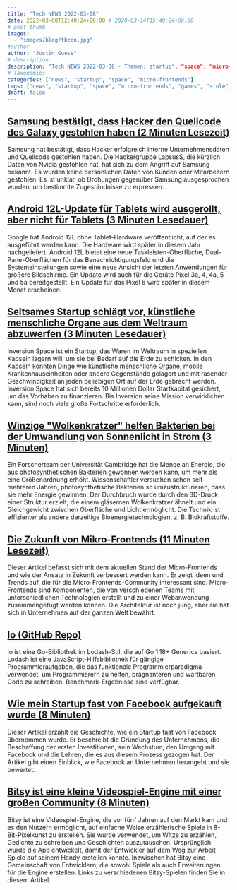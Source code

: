 ```yaml
---
title: "Tech NEWS 2022-03-08"
date: 2022-03-08T12:40:24+06:00 # 2020-03-14T15:40:24+06:00
# post thumb
images:
  - "images/blog/tbcon.jpg"
#author
author: "Justin Guese"
# description
description: "Tech NEWS 2022-03-08 - Themen: startup", "space", "micro-frontends"
# Taxonomies
categories: ["news", "startup", "space", "micro-frontends"]
tags: ["news", "startup", "space", "micro-frontends", "games", "stole", "data"]
draft: false
---
```


## [Samsung bestätigt, dass Hacker den Quellcode des Galaxy gestohlen haben (2 Minuten Lesezeit)](https://www.theverge.com/2022/3/7/22965220/samsung-hack-lapsus-galaxy-source-code-confirmed-nvidia)

 Samsung hat bestätigt, dass Hacker erfolgreich interne Unternehmensdaten und Quellcode gestohlen haben. Die Hackergruppe Lapsus$, die kürzlich Daten von Nvidia gestohlen hat, hat sich zu dem Angriff auf Samsung bekannt. Es wurden keine persönlichen Daten von Kunden oder Mitarbeitern gestohlen. Es ist unklar, ob Drohungen gegenüber Samsung ausgesprochen wurden, um bestimmte Zugeständnisse zu erpressen.

## [Android 12L-Update für Tablets wird ausgerollt, aber nicht für Tablets (3 Minuten Lesedauer)](https://arstechnica.com/gadgets/2022/03/tablet-focused-android-12l-update-rolls-out-just-not-to-any-tablets/?comments=1)

 Google hat Android 12L ohne Tablet-Hardware veröffentlicht, auf der es ausgeführt werden kann. Die Hardware wird später in diesem Jahr nachgeliefert. Android 12L bietet eine neue Taskleisten-Oberfläche, Dual-Pane-Oberflächen für das Benachrichtigungsfeld und die Systemeinstellungen sowie eine neue Ansicht der letzten Anwendungen für größere Bildschirme. Ein Update wird auch für die Geräte Pixel 3a, 4, 4a, 5 und 5a bereitgestellt. Ein Update für das Pixel 6 wird später in diesem Monat erscheinen.

## [Seltsames Startup schlägt vor, künstliche menschliche Organe aus dem Weltraum abzuwerfen (3 Minuten Lesedauer)](https://futurism.com/the-byte/startup-artificial-organs-space)

 Inversion Space ist ein Startup, das Waren im Weltraum in speziellen Kapseln lagern will, um sie bei Bedarf auf die Erde zu schicken. In den Kapseln könnten Dinge wie künstliche menschliche Organe, mobile Krankenhauseinheiten oder andere Gegenstände gelagert und mit rasender Geschwindigkeit an jeden beliebigen Ort auf der Erde gebracht werden. Inversion Space hat sich bereits 10 Millionen Dollar Startkapital gesichert, um das Vorhaben zu finanzieren. Bis Inversion seine Mission verwirklichen kann, sind noch viele große Fortschritte erforderlich.

## [Winzige "Wolkenkratzer" helfen Bakterien bei der Umwandlung von Sonnenlicht in Strom (3 Minuten)](https://techxplore.com/news/2022-03-tiny-skyscrapers-bacteria-sunlight-electricity.html)

 Ein Forscherteam der Universität Cambridge hat die Menge an Energie, die aus photosynthetischen Bakterien gewonnen werden kann, um mehr als eine Größenordnung erhöht. Wissenschaftler versuchen schon seit mehreren Jahren, photosynthetische Bakterien so umzustrukturieren, dass sie mehr Energie gewinnen. Der Durchbruch wurde durch den 3D-Druck einer Struktur erzielt, die einem gläsernen Wolkenkratzer ähnelt und ein Gleichgewicht zwischen Oberfläche und Licht ermöglicht. Die Technik ist effizienter als andere derzeitige Bioenergietechnologien, z. B. Biokraftstoffe.

## [Die Zukunft von Mikro-Frontends (11 Minuten Lesezeit)](https://betterprogramming.pub/the-future-of-micro-frontends-2f527f97d506)

 Dieser Artikel befasst sich mit dem aktuellen Stand der Micro-Frontends und wie der Ansatz in Zukunft verbessert werden kann. Er zeigt Ideen und Trends auf, die für die Micro-Frontends-Community interessant sind. Micro-Frontends sind Komponenten, die von verschiedenen Teams mit unterschiedlichen Technologien erstellt und zu einer Webanwendung zusammengefügt werden können. Die Architektur ist noch jung, aber sie hat sich in Unternehmen auf der ganzen Welt bewährt.

## [lo (GitHub Repo)](https://github.com/samber/lo)

 lo ist eine Go-Bibliothek im Lodash-Stil, die auf Go 1.18+ Generics basiert. Lodash ist eine JavaScript-Hilfsbibliothek für gängige Programmieraufgaben, die das funktionale Programmierparadigma verwendet, um Programmierern zu helfen, prägnanteren und wartbaren Code zu schreiben. Benchmark-Ergebnisse sind verfügbar.

## [Wie mein Startup fast von Facebook aufgekauft wurde (8 Minuten)](https://medium.com/swlh/how-my-startup-was-almost-acquired-by-facebook-c151793727ab)

 Dieser Artikel erzählt die Geschichte, wie ein Startup fast von Facebook übernommen wurde. Er beschreibt die Gründung des Unternehmens, die Beschaffung der ersten Investitionen, sein Wachstum, den Umgang mit Facebook und die Lehren, die es aus diesem Prozess gezogen hat. Der Artikel gibt einen Einblick, wie Facebook an Unternehmen herangeht und sie bewertet.

## [Bitsy ist eine kleine Videospiel-Engine mit einer großen Community (8 Minuten)](https://www.theverge.com/22929485/bitsy-tiny-video-game-engine)

 Bitsy ist eine Videospiel-Engine, die vor fünf Jahren auf den Markt kam und es den Nutzern ermöglicht, auf einfache Weise erzählerische Spiele in 8-Bit-Pixelkunst zu erstellen. Sie wurde verwendet, um Witze zu erzählen, Gedichte zu schreiben und Geschichten auszutauschen. Ursprünglich wurde die App entwickelt, damit der Entwickler auf dem Weg zur Arbeit Spiele auf seinem Handy erstellen konnte. Inzwischen hat Bitsy eine Gemeinschaft von Entwicklern, die sowohl Spiele als auch Erweiterungen für die Engine erstellen. Links zu verschiedenen Bitsy-Spielen finden Sie in diesem Artikel.

